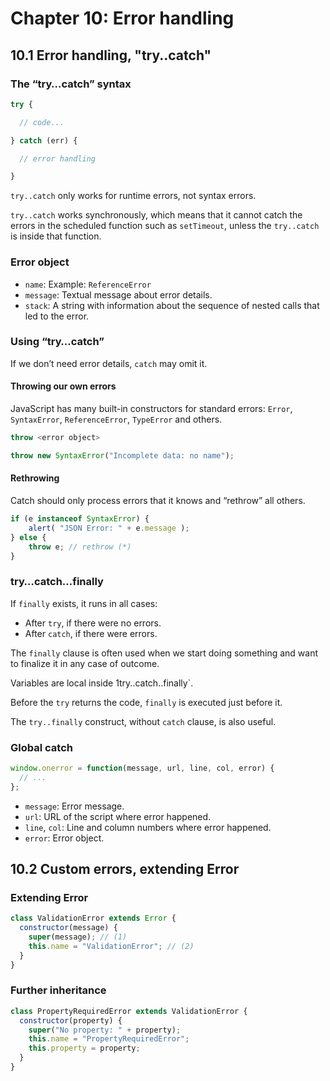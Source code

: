 # Chapter 10: Error handling

## 10.1 Error handling, "try..catch"

### The “try…catch” syntax

```javascript
try {

  // code...

} catch (err) {

  // error handling

}
```

`try..catch` only works for runtime errors, not syntax errors.

`try..catch` works synchronously, which means that it cannot catch the errors in the scheduled function such as `setTimeout`, unless the `try..catch` is inside that function.

### Error object

* `name`: Example: `ReferenceError`
* `message`: Textual message about error details.
* `stack`: A string with information about the sequence of nested calls that led to the error.

### Using “try…catch”

If we don’t need error details, `catch` may omit it.

#### Throwing our own errors

JavaScript has many built-in constructors for standard errors: `Error`, `SyntaxError`, `ReferenceError`, `TypeError` and others.

```javascript
throw <error object>

throw new SyntaxError("Incomplete data: no name");
```

#### Rethrowing

Catch should only process errors that it knows and “rethrow” all others.

```javascript
if (e instanceof SyntaxError) {
    alert( "JSON Error: " + e.message );
} else {
    throw e; // rethrow (*)
}
```

### try…catch…finally

If `finally` exists, it runs in all cases:

* After `try`, if there were no errors.
* After `catch`, if there were errors.

The `finally` clause is often used when we start doing something and want to finalize it in any case of outcome.

Variables are local inside 1try..catch..finally\`.

Before the `try` returns the code, `finally` is executed just before it.

The `try..finally` construct, without `catch` clause, is also useful.

### Global catch

```javascript
window.onerror = function(message, url, line, col, error) {
  // ...
};
```

* `message`: Error message.
* `url`: URL of the script where error happened.
* `line`, `col`: Line and column numbers where error happened.
* `error`: Error object.

## 10.2 Custom errors, extending Error

### Extending Error

```javascript
class ValidationError extends Error {
  constructor(message) {
    super(message); // (1)
    this.name = "ValidationError"; // (2)
  }
}
```

### Further inheritance

```javascript
class PropertyRequiredError extends ValidationError {
  constructor(property) {
    super("No property: " + property);
    this.name = "PropertyRequiredError";
    this.property = property;
  }
}
```

